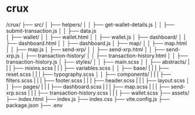 # crux

/crux/
├── src/
│   ├── helpers/
│   │   ├── get-wallet-details.js
│   │   ├── submit-transaction.js
│   │   ├── data.js             
│   ├── wallet/
│   │   ├── wallet.html
│   │   ├── wallet.js
│   ├── dashboard/
│   │   ├── dashboard.html
│   │   ├── dashboard.js
│   ├── map/
│   │   ├── map.html
│   │   ├── map.js
│   ├── send-xrp/
│   │   ├── send-xrp.html
│   │   ├── send-xrp.js
│   ├── transaction-history/
│   │   ├── transaction-history.html
│   │   ├── transaction-history.js
│   ├── styles/
│   │   ├── main.scss
│   │   ├── abstracts/
|   |   |   ├── mixins.scss
|   |   |   ├── variables.scss
│   │   ├── base/
|   |   |   ├── reset.scss
|   |   |   ├── typography.scss
│   │   ├── components/
|   |   |   ├── filters.scss
|   |   |   ├── footer.scss
|   |   |   ├── header.scss
|   |   |   ├── layout.scss
│   │   ├── pages/
|   |   |   ├── dashboard.scss
|   |   |   ├── map.scss
|   |   |   ├── send-xrp.scss
|   |   |   ├── transaction-history.scss
|   |   |   ├── wallet.scss
├── assets/
├── index.html
├── index.js
├── index.css
├── vite.config.js
├── package.json
├── .env